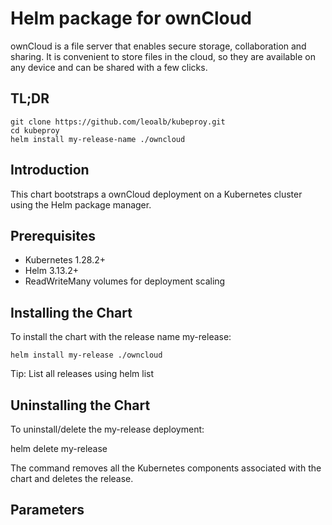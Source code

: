 # **Helm package for ownCloud**

ownCloud is a file server that enables secure storage, collaboration and sharing. It is convenient to store files in the cloud, so they are available on any device and can be shared with a few clicks.

## **TL;DR**
```console
git clone https://github.com/leoalb/kubeproy.git
cd kubeproy
helm install my-release-name ./owncloud
```

## **Introduction**
This chart bootstraps a ownCloud deployment on a Kubernetes cluster using the Helm package manager.

## **Prerequisites**
- Kubernetes 1.28.2+
- Helm 3.13.2+
- ReadWriteMany volumes for deployment scaling

## Installing the Chart

To install the chart with the release name my-release:

`helm install my-release ./owncloud `

Tip: List all releases using helm list

## Uninstalling the Chart

To uninstall/delete the my-release deployment:

helm delete my-release

The command removes all the Kubernetes components associated with the chart and deletes the release.

## Parameters